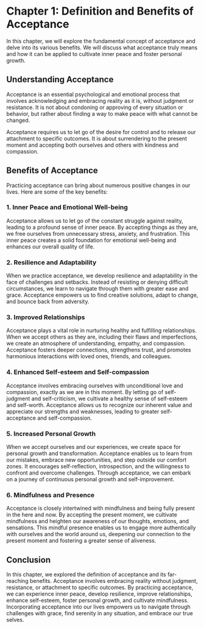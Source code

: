 Chapter 1: Definition and Benefits of Acceptance
================================================

In this chapter, we will explore the fundamental concept of acceptance and delve into its various benefits. We will discuss what acceptance truly means and how it can be applied to cultivate inner peace and foster personal growth.

Understanding Acceptance
------------------------

Acceptance is an essential psychological and emotional process that involves acknowledging and embracing reality as it is, without judgment or resistance. It is not about condoning or approving of every situation or behavior, but rather about finding a way to make peace with what cannot be changed.

Acceptance requires us to let go of the desire for control and to release our attachment to specific outcomes. It is about surrendering to the present moment and accepting both ourselves and others with kindness and compassion.

Benefits of Acceptance
----------------------

Practicing acceptance can bring about numerous positive changes in our lives. Here are some of the key benefits:

### 1. Inner Peace and Emotional Well-being

Acceptance allows us to let go of the constant struggle against reality, leading to a profound sense of inner peace. By accepting things as they are, we free ourselves from unnecessary stress, anxiety, and frustration. This inner peace creates a solid foundation for emotional well-being and enhances our overall quality of life.

### 2. Resilience and Adaptability

When we practice acceptance, we develop resilience and adaptability in the face of challenges and setbacks. Instead of resisting or denying difficult circumstances, we learn to navigate through them with greater ease and grace. Acceptance empowers us to find creative solutions, adapt to change, and bounce back from adversity.

### 3. Improved Relationships

Acceptance plays a vital role in nurturing healthy and fulfilling relationships. When we accept others as they are, including their flaws and imperfections, we create an atmosphere of understanding, empathy, and compassion. Acceptance fosters deeper connections, strengthens trust, and promotes harmonious interactions with loved ones, friends, and colleagues.

### 4. Enhanced Self-esteem and Self-compassion

Acceptance involves embracing ourselves with unconditional love and compassion, exactly as we are in this moment. By letting go of self-judgment and self-criticism, we cultivate a healthy sense of self-esteem and self-worth. Acceptance allows us to recognize our inherent value and appreciate our strengths and weaknesses, leading to greater self-acceptance and self-compassion.

### 5. Increased Personal Growth

When we accept ourselves and our experiences, we create space for personal growth and transformation. Acceptance enables us to learn from our mistakes, embrace new opportunities, and step outside our comfort zones. It encourages self-reflection, introspection, and the willingness to confront and overcome challenges. Through acceptance, we can embark on a journey of continuous personal growth and self-improvement.

### 6. Mindfulness and Presence

Acceptance is closely intertwined with mindfulness and being fully present in the here and now. By accepting the present moment, we cultivate mindfulness and heighten our awareness of our thoughts, emotions, and sensations. This mindful presence enables us to engage more authentically with ourselves and the world around us, deepening our connection to the present moment and fostering a greater sense of aliveness.

Conclusion
----------

In this chapter, we explored the definition of acceptance and its far-reaching benefits. Acceptance involves embracing reality without judgment, resistance, or attachment to specific outcomes. By practicing acceptance, we can experience inner peace, develop resilience, improve relationships, enhance self-esteem, foster personal growth, and cultivate mindfulness. Incorporating acceptance into our lives empowers us to navigate through challenges with grace, find serenity in any situation, and embrace our true selves.
